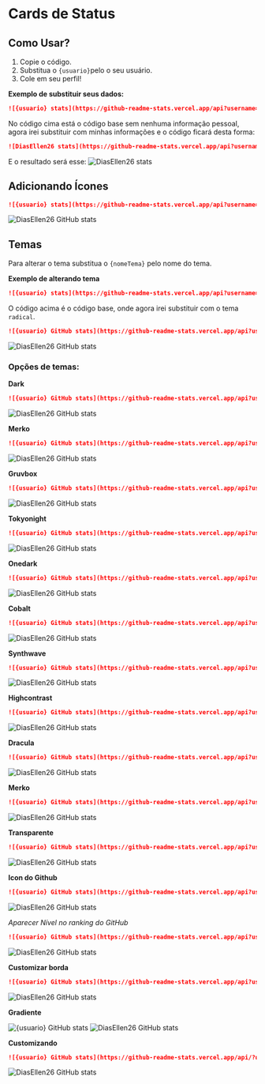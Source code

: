 # Cards de Status

## Como Usar? 
1. Copie o código.
2. Substitua o `{usuario}`pelo o seu usuário.
3. Cole em seu perfil!

**Exemplo de substituir seus dados:**
```md
![{usuario} stats](https://github-readme-stats.vercel.app/api?username={usuario}&show=reviews)
```
No código cima está o código base sem nenhuma informação pessoal, agora irei substituir com minhas informações e o código ficará desta forma: 
```md
![DiasEllen26 stats](https://github-readme-stats.vercel.app/api?username=DiasEllen26&show=reviews)
```
E o resultado será esse: 
![DiasEllen26 stats](https://github-readme-stats.vercel.app/api?username=DiasEllen26&show=reviews)


## Adicionando Ícones
```md
![{usuario} stats](https://github-readme-stats.vercel.app/api?username={usuario}&show_icons=true)
```
![DiasEllen26 GitHub stats](https://github-readme-stats.vercel.app/api?username=DiasEllen26&show_icons=true)


## Temas
Para alterar o tema substitua o `{nomeTema}` pelo nome do tema. 


**Exemplo de alterando tema**
```md
![{usuario} stats](https://github-readme-stats.vercel.app/api?username={usuario}&show_icons=true&theme={nomeTema})
```
O código acima é o código base, onde agora irei substituir com o tema `radical`.

```md
![{usuario} GitHub stats](https://github-readme-stats.vercel.app/api?username={usuario}&show_icons=true&theme=radical)
```
![DiasEllen26 GitHub stats](https://github-readme-stats.vercel.app/api?username=DiasEllen26&show_icons=true&theme=radical)


### Opções de temas: 


**Dark**
```md
![{usuario} GitHub stats](https://github-readme-stats.vercel.app/api?username={usuario}&show_icons=true&theme=dark)
```

![DiasEllen26 GitHub stats](https://github-readme-stats.vercel.app/api?username=DiasEllen26&show_icons=true&theme=dark)


**Merko**
```md
![{usuario} GitHub stats](https://github-readme-stats.vercel.app/api?username={usuario}&show_icons=true&theme=merko)
```

![DiasEllen26 GitHub stats](https://github-readme-stats.vercel.app/api?username=DiasEllen26&show_icons=true&theme=merko)


**Gruvbox**
```md
![{usuario} GitHub stats](https://github-readme-stats.vercel.app/api?username={usuario}&show_icons=true&theme=gruvbox)
```

![DiasEllen26 GitHub stats](https://github-readme-stats.vercel.app/api?username=DiasEllen26&show_icons=true&theme=gruvbox)


**Tokyonight**
```md
![{usuario} GitHub stats](https://github-readme-stats.vercel.app/api?username={usuario}&show_icons=true&theme=tokyonight)
```

![DiasEllen26 GitHub stats](https://github-readme-stats.vercel.app/api?username=DiasEllen26&show_icons=true&theme=tokyonight)


**Onedark**
```md
![{usuario} GitHub stats](https://github-readme-stats.vercel.app/api?username={usuario}&show_icons=true&theme=onedark)
```

![DiasEllen26 GitHub stats](https://github-readme-stats.vercel.app/api?username=DiasEllen26&show_icons=true&theme=onedark)


**Cobalt**
```md
![{usuario} GitHub stats](https://github-readme-stats.vercel.app/api?username={usuario}&show_icons=true&theme=cobalt)
```

![DiasEllen26 GitHub stats](https://github-readme-stats.vercel.app/api?username=DiasEllen26&show_icons=true&theme=cobalt)


**Synthwave**
```md
![{usuario} GitHub stats](https://github-readme-stats.vercel.app/api?username={usuario}&show_icons=true&theme=synthwave)
```

![DiasEllen26 GitHub stats](https://github-readme-stats.vercel.app/api?username=DiasEllen26&show_icons=true&theme=synthwave)


**Highcontrast**
```md
![{usuario} GitHub stats](https://github-readme-stats.vercel.app/api?username={usuario}&show_icons=true&theme=highcontrast)
```

![DiasEllen26 GitHub stats](https://github-readme-stats.vercel.app/api?username=DiasEllen26&show_icons=true&theme=dark)


**Dracula**
```md
![{usuario} GitHub stats](https://github-readme-stats.vercel.app/api?username={usuario}&show_icons=true&theme=dracula)
```

![DiasEllen26 GitHub stats](https://github-readme-stats.vercel.app/api?username=DiasEllen26&show_icons=true&theme=dracula)


**Merko**
```md
![{usuario} GitHub stats](https://github-readme-stats.vercel.app/api?username={usuario}&show_icons=true&theme=merko)
```

![DiasEllen26 GitHub stats](https://github-readme-stats.vercel.app/api?username=DiasEllen26&show_icons=true&theme=merko)

**Transparente**
```md
![{usuario} GitHub stats](https://github-readme-stats.vercel.app/api?username={usuario}&show_icons=true&theme=transparent)
```
![DiasEllen26 GitHub stats](https://github-readme-stats.vercel.app/api?username=DiasEllen26&show_icons=true&theme=transparent)


**Icon do Github**
```md
![{usuario} GitHub stats](https://github-readme-stats.vercel.app/api?username={usuario}\&rank_icon=github)
```
![DiasEllen26 GitHub stats](https://github-readme-stats.vercel.app/api?username=DiasEllen26\&rank_icon=github)


*Aparecer Nível no ranking do GitHub*
```md
![{usuario} GitHub stats](https://github-readme-stats.vercel.app/api?username={usuario}\&rank_icon=percentile)
```
![DiasEllen26 GitHub stats](https://github-readme-stats.vercel.app/api?username=DiasEllen26\&rank_icon=percentile)


**Customizar borda**
```md
![{usuario} GitHub stats](https://github-readme-stats.vercel.app/api?username={usuario}\&border_color=2e4076)
```
![DiasEllen26 GitHub stats](https://github-readme-stats.vercel.app/api?username=DiasEllen26\&border_color=2e4076)


**Gradiente**

![{usuario} GitHub stats](https://github-readme-stats.vercel.app/api?username={usuario}\&bg_color=30,e96443,904e95\&title_color=fff\&text_color=fff)
![DiasEllen26 GitHub stats](https://github-readme-stats.vercel.app/api?username=DiasEllen26\&bg_color=30,e96443,904e95\&title_color=fff\&text_color=fff)

**Customizando**
```md
![{usuario} GitHub stats](https://github-readme-stats.vercel.app/api/?username={usuario}\&show_icons=true\&title_color=fff\&icon_color=79ff97\&text_color=9f9f9f\&bg_color=151515)
```
![DiasEllen26 GitHub stats](https://github-readme-stats.vercel.app/api/?username=DiasEllen26\&show_icons=true\&title_color=fff\&icon_color=79ff97\&text_color=9f9f9f\&bg_color=151515)